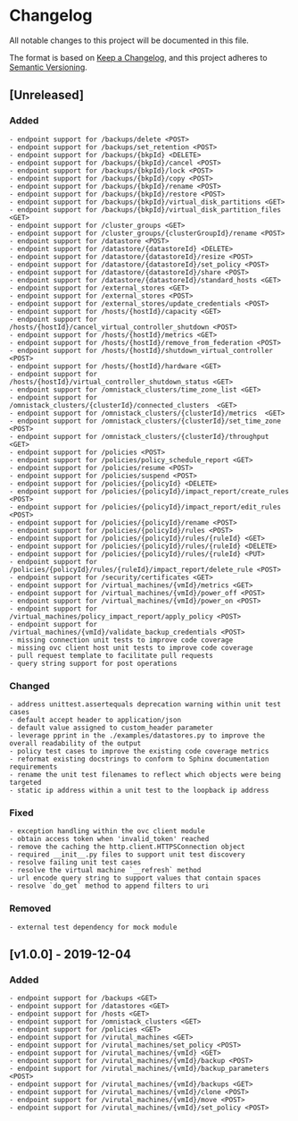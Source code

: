 
# Changelog
All notable changes to this project will be documented in this file.

The format is based on [Keep a Changelog](https://keepachangelog.com/en/1.0.0/),
and this project adheres to [Semantic Versioning](https://semver.org/spec/v2.0.0.html).

## [Unreleased] 

### Added
    - endpoint support for /backups/delete <POST>
    - endpoint support for /backups/set_retention <POST>
    - endpoint support for /backups/{bkpId} <DELETE>
    - endpoint support for /backups/{bkpId}/cancel <POST>
    - endpoint support for /backups/{bkpId}/lock <POST>
    - endpoint support for /backups/{bkpId}/copy <POST>
    - endpoint support for /backups/{bkpId}/rename <POST>
    - endpoint support for /backups/{bkpId}/restore <POST>
    - endpoint support for /backups/{bkpId}/virtual_disk_partitions <GET>
    - endpoint support for /backups/{bkpId}/virtual_disk_partition_files <GET>
    - endpoint support for /cluster_groups <GET>
    - endpoint support for /cluster_groups/{clusterGroupId}/rename <POST>
    - endpoint support for /datastore <POST>
    - endpoint support for /datastore/{datastoreId} <DELETE>
    - endpoint support for /datastore/{datastoreId}/resize <POST>
    - endpoint support for /datastore/{datastoreId}/set_policy <POST>
    - endpoint support for /datastore/{datastoreId}/share <POST>
    - endpoint support for /datastore/{datastoreId}/standard_hosts <GET>
    - endpoint support for /external_stores <GET>
    - endpoint support for /external_stores <POST>
    - endpoint support for /external_stores/update_credentials <POST>
    - endpoint support for /hosts/{hostId}/capacity <GET>
    - endpoint support for /hosts/{hostId}/cancel_virtual_controller_shutdown <POST>
    - endpoint support for /hosts/{hostId}/metrics <GET>
    - endpoint support for /hosts/{hostId}/remove_from_federation <POST>    
    - endpoint support for /hosts/{hostId}/shutdown_virtual_controller <POST>
    - endpoint support for /hosts/{hostId}/hardware <GET>
    - endpoint support for /hosts/{hostId}/virtual_controller_shutdown_status <GET>
    - endpoint support for /omnistack_clusters/time_zone_list <GET>
    - endpoint support for /omnistack_clusters/{clusterId}/connected_clusters  <GET>
    - endpoint support for /omnistack_clusters/{clusterId}/metrics  <GET>
    - endpoint support for /omnistack_clusters/{clusterId}/set_time_zone <POST>
    - endpoint support for /omnistack_clusters/{clusterId}/throughput <GET>
    - endpoint support for /policies <POST>
    - endpoint support for /policies/policy_schedule_report <GET>
    - endpoint support for /policies/resume <POST>
    - endpoint support for /policies/suspend <POST>
    - endpoint support for /policies/{policyId} <DELETE>
    - endpoint support for /policies/{policyId}/impact_report/create_rules <POST>
    - endpoint support for /policies/{policyId}/impact_report/edit_rules <POST>
    - endpoint support for /policies/{policyId}/rename <POST>
    - endpoint support for /policies/{policyId}/rules <POST>
    - endpoint support for /policies/{policyId}/rules/{ruleId} <GET>
    - endpoint support for /policies/{policyId}/rules/{ruleId} <DELETE>
    - endpoint support for /policies/{policyId}/rules/{ruleId} <PUT>
    - endpoint support for /policies/{policyId}/rules/{ruleId}/impact_report/delete_rule <POST>
    - endpoint support for /security/certificates <GET>
    - endpoint support for /virtual_machines/{vmId}/metrics <GET>
    - endpoint support for /virtual_machines/{vmId}/power_off <POST>
    - endpoint support for /virtual_machines/{vmId}/power_on <POST>
    - endpoint support for /virtual_machines/policy_impact_report/apply_policy <POST>
    - endpoint support for /virtual_machines/{vmId}/validate_backup_credentials <POST>
    - missing connection unit tests to improve code coverage
    - missing ovc client host unit tests to improve code coverage
    - pull request template to facilitate pull requests
    - query string support for post operations

### Changed
    - address unittest.assertequals deprecation warning within unit test cases
    - default accept header to application/json
    - default value assigned to custom_header parameter 
    - leverage pprint in the ./examples/datastores.py to improve the overall readability of the output
    - policy test cases to improve the existing code coverage metrics
    - reformat existing docstrings to conform to Sphinx documentation requirements
    - rename the unit test filenames to reflect which objects were being targeted
    - static ip address within a unit test to the loopback ip address

### Fixed
    - exception handling within the ovc client module
    - obtain access token when 'invalid_token' reached
    - remove the caching the http.client.HTTPSConnection object
    - required __init__.py files to support unit test discovery
    - resolve failing unit test cases
    - resolve the virtual machine `__refresh` method
    - url encode query string to support values that contain spaces
    - resolve `do_get` method to append filters to uri

### Removed
    - external test dependency for mock module    

## [v1.0.0] - 2019-12-04

### Added
    - endpoint support for /backups <GET>
    - endpoint support for /datastores <GET>
    - endpoint support for /hosts <GET>
    - endpoint support for /omnistack_clusters <GET>
    - endpoint support for /policies <GET>
    - endpoint support for /virutal_machines <GET>
    - endpoint support for /virutal_machines/set_policy <POST>
    - endpoint support for /virutal_machines/{vmId} <GET>
    - endpoint support for /virutal_machines/{vmId}/backup <POST>
    - endpoint support for /virutal_machines/{vmId}/backup_parameters <POST>
    - endpoint support for /virutal_machines/{vmId}/backups <GET>
    - endpoint support for /virutal_machines/{vmId}/clone <POST>
    - endpoint support for /virutal_machines/{vmId}/move <POST>
    - endpoint support for /virutal_machines/{vmId}/set_policy <POST>
